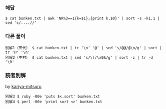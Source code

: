 ### 해답
```
$ cat bunken.txt | awk 'NR%3==1{k=$1};{print k,$0}' | sort -s -k1,1 | sed 's/....//'
```
### 다른 풀이
```
別解1（田代） $ cat bunken.txt | tr '\n' '@' | sed 's/@@/@\n/g' | sort | tr '@' '\n'
別解2（中村） $ cat bunken.txt | sed 's/\[/\x0&/g' | sort -z | tr -d '\0'
```

 ### 読者別解

 by [kariya-mitsuru](https://github.com/kariya-mitsuru)

```
別解3 $ ruby -00e 'puts $<.sort' bunken.txt
別解4 $ perl -00e 'print sort <>' bunken.txt
```
